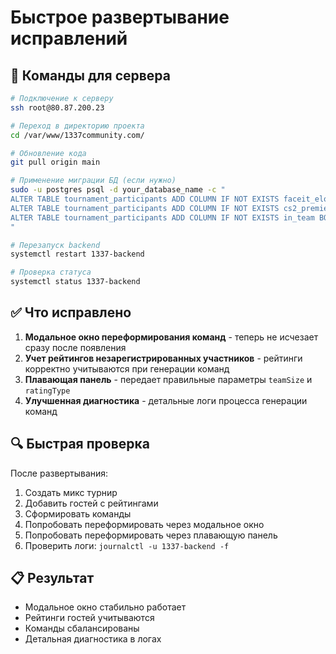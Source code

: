 # Быстрое развертывание исправлений

## 🚀 Команды для сервера

```bash
# Подключение к серверу
ssh root@80.87.200.23

# Переход в директорию проекта  
cd /var/www/1337community.com/

# Обновление кода
git pull origin main

# Применение миграции БД (если нужно)
sudo -u postgres psql -d your_database_name -c "
ALTER TABLE tournament_participants ADD COLUMN IF NOT EXISTS faceit_elo INTEGER;
ALTER TABLE tournament_participants ADD COLUMN IF NOT EXISTS cs2_premier_rank INTEGER;
ALTER TABLE tournament_participants ADD COLUMN IF NOT EXISTS in_team BOOLEAN DEFAULT FALSE;
"

# Перезапуск backend
systemctl restart 1337-backend

# Проверка статуса
systemctl status 1337-backend
```

## ✅ Что исправлено

1. **Модальное окно переформирования команд** - теперь не исчезает сразу после появления
2. **Учет рейтингов незарегистрированных участников** - рейтинги корректно учитываются при генерации команд
3. **Плавающая панель** - передает правильные параметры `teamSize` и `ratingType`
4. **Улучшенная диагностика** - детальные логи процесса генерации команд

## 🔍 Быстрая проверка

После развертывания:
1. Создать микс турнир
2. Добавить гостей с рейтингами  
3. Сформировать команды
4. Попробовать переформировать через модальное окно
5. Попробовать переформировать через плавающую панель
6. Проверить логи: `journalctl -u 1337-backend -f`

## 📋 Результат

- Модальное окно стабильно работает
- Рейтинги гостей учитываются  
- Команды сбалансированы
- Детальная диагностика в логах 
